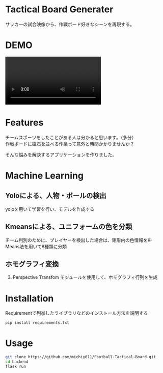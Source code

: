 ﻿# Tactical Board Generater
サッカーの試合映像から、作戦ボード好きなシーンを再現する。

# DEMO

![](demo.mp4)

# Features

チームスポーツをしたことがある人は分かると思います。（多分）  
作戦ボードに磁石を並べる作業って意外と時間かかりませんか？

そんな悩みを解決するアプリケーションを作りました。

# Machine Learning
## Yoloによる、人物・ボールの検出  
yoloを用いて学習を行い、モデルを作成する

## Kmeansによる、ユニフォームの色を分類
チーム判別のために、プレイヤーを検出した場合は、矩形内の色情報をK-Means法を用いて8種類に分類

## ホモグラフィ変換
3. Perspective Transfom モジュールを使用して、ホモグラフィ行列を生成


# Installation

Requirementで列挙したライブラリなどのインストール方法を説明する

```bash
pip install requirements.txt
```

# Usage
```bash
git clone https://github.com/michiy611/Football-Tactical-Board.git
cd backend
flask run
```